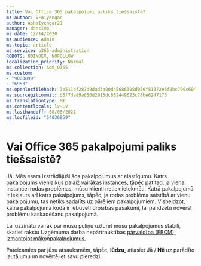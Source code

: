 ```yaml
---
title: Vai Office 365 pakalpojumi paliks tiešsaistē?
ms.author: v-aiyengar
author: AshaIyengar21
manager: dansimp
ms.date: 12/14/2020
ms.audience: Admin
ms.topic: article
ms.service: o365-administration
ROBOTS: NOINDEX, NOFOLLOW
localization_priority: Normal
ms.collection: Adm_O365
ms.custom:
- "9003899"
- "6953"
ms.openlocfilehash: 3e511bf287d9dad3a00d45686308d036f81372e6f9bc700c6043ed76aa5b184e
ms.sourcegitcommit: b5f7da89a650d2915dc652449623c78be6247175
ms.translationtype: MT
ms.contentlocale: lv-LV
ms.lasthandoff: 08/05/2021
ms.locfileid: "54036859"
---
```

# <a name="will-office-365-services-stay-online"></a>Vai Office 365 pakalpojumi paliks tiešsaistē?

Jā. Mēs esam izstrādājuši šos pakalpojumus ar elastīgumu. Katrs pakalpojums vienlaikus palaiž vairākas instances, tāpēc pat tad, ja vienai instancei rodas problēmas, mūsu klienti netiek ietekmēti. Katrā pakalpojumā ir iekļauts arī katrs pakalpojums, tāpēc, ja rodas problēma saistībā ar vienu pakalpojumu, tas netiks sadalīts uz pārējiem pakalpojumiem. Visbeidzot, katra pakalpojuma kodā ir iebūvēti drošības pasākumi, lai palīdzētu novērst problēmu kaskadēšanu pakalpojumā.

Lai uzzinātu vairāk par mūsu pūliņu uzturēt mūsu pakalpojumus stabili, skatiet rakstu Uzņēmuma darba nepārtrauktības [pārvaldība (EBCM), izmantojot mākoņpakalpojumus.](https://go.microsoft.com/fwlink/?linkid=2124377)

Pateicamies par jūsu atsauksmēm, tāpēc, **lūdzu,** atlasiet Jā / **Nē** uz parādīto jautājumu un novērtējiet savu pieredzi.